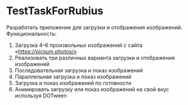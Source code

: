 # TestTaskForRubius

Разработать приложение для загрузки и отображения изображений.
Функциональность:
 1. Загрузка 4–6 произвольных изображений с сайта «https://picsum.photos/»
 2. Реализовать три различных варианта загрузки и отображения изображений
 3. Последовательная загрузка и показ изображений
 4. Параллельная загрузка и показ изображений
 5. Загрузка и показ изображений по готовности
 6. Анимировать загрузку или показ изображений на свой вкус используя DOTween
